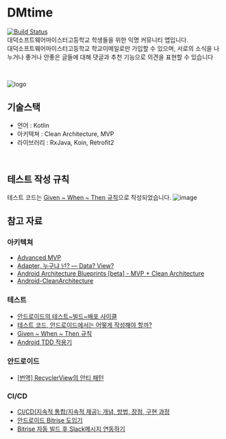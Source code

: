 # DMtime
[![Build Status](https://app.bitrise.io/app/2c694dc9c1a6641f/status.svg?token=PqgUitZ9yQE2quZ1vwDSCQ&branch=develop)](https://app.bitrise.io/app/2c694dc9c1a6641f)<br/>
대덕소프트웨어마이스터고등학교 학생들을 위한 익명 커뮤니티 앱입니다.  
대덕소프트웨어마이스터고등학교 학교이메일로만 가입할 수 있으며, 서로의 소식을 나누거나 
좋거나 안좋은 글들에 대해 댓글과 추천 기능으로 의견을 표현할 수 있습니다  

<br/>

![logo](https://www.notion.so/image/https%3A%2F%2Fs3-us-west-2.amazonaws.com%2Fsecure.notion-static.com%2F728fbfc5-2c6e-43a7-b664-d7a1e5fa3aec%2FUntitled.png?table=block&id=adbb1ded-3a43-41a7-a22d-991aacda8e9e&width=5120&userId=&cache=v2)  

## 기술스택
* 언어 : Kotlin
* 아키텍쳐 : Clean Architecture, MVP
* 라이브러리 : RxJava, Koin, Retrofit2


<br/>

## 테스트 작성 규칙
테스트 코드는 [Given ~ When ~ Then 규칙](https://martinfowler.com/bliki/GivenWhenThen.html)으로 작성되었습니다.
![image](https://user-images.githubusercontent.com/48317457/116565423-d2871000-a940-11eb-9057-40208708dbd9.png)

## 참고 자료
### 아키텍쳐
* [Advanced MVP](https://speakerdeck.com/gorita/advanced-mvp-refactoring-mvp)
* [Adapter, 누구냐 넌? — Data? View?](https://medium.com/@jsuch2362/adapter-%EB%88%84%EA%B5%AC%EB%83%90-%EB%84%8C-data-view-2db7eff11c20)
* [Android Architecture Blueprints [beta] - MVP + Clean Architecture](https://github.com/android/architecture-samples/tree/todo-mvp-clean)
* [Android-CleanArchitecture](https://github.com/android10/Android-CleanArchitecture)

### 테스트
* [안드로이드의 테스트~빌드~배포 사이클](https://medium.com/wantedjobs/%EC%95%88%EB%93%9C%EB%A1%9C%EC%9D%B4%EB%93%9C%EC%9D%98-%ED%85%8C%EC%8A%A4%ED%8A%B8-%EB%B9%8C%EB%93%9C-%EB%B0%B0%ED%8F%AC-%EC%82%AC%EC%9D%B4%ED%81%B4-9d542eda0ef8)
* [테스트 코드, 안드로이드에서는 어떻게 작성해야 할까?](https://blog.banksalad.com/tech/test-in-banksalad-android/)
* [Given ~ When ~ Then 규칙](https://martinfowler.com/bliki/GivenWhenThen.html)
* [Android TDD 적용기](https://speakerdeck.com/sungil/android-tdd-jeogyonggi)
### 안드로이드
* [[번역] RecyclerView의 안티 패턴](https://medium.com/hongbeomi-dev/%EB%B2%88%EC%97%AD-recyclerview-%EC%95%88%ED%8B%B0-%ED%8C%A8%ED%84%B4-ce0fcd8ea232)
### CI/CD
* [CI/CD(지속적 통합/지속적 제공): 개념, 방법, 장점, 구현 과정](https://www.redhat.com/ko/topics/devops/what-is-ci-cd)
* [안드로이드 Bitrise 도입기](https://brunch.co.kr/@kmongdev/19)
* [Bitrise 자동 빌드 후 Slack메시지 연동하기](https://velog.io/@ironelder/Bitrise-%EC%9E%90%EB%8F%99-%EB%B9%8C%EB%93%9C-%ED%9B%84-Slack%EB%A9%94%EC%8B%9C%EC%A7%80-%EC%97%B0%EB%8F%99%ED%95%98%EA%B8%B0-nmk6ag26mp)

